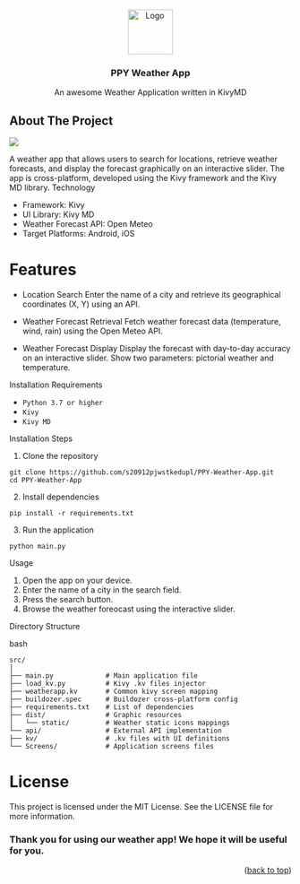 <!-- Improved compatibility of back to top link: See: https://github.com/othneildrew/Best-README-Template/pull/73 -->
<a name="readme-top"></a>
<!--
*** Thanks for checking out the Best-README-Template. If you have a suggestion
*** that would make this better, please fork the repo and create a pull request
*** or simply open an issue with the tag "enhancement".
*** Don't forget to give the project a star!
*** Thanks again! Now go create something AMAZING! :D
-->



<!-- PROJECT LOGO -->
<br />
<div align="center">
  <a href="#">
    <img src="http://openweathermap.org/img/wn/09d@2x.png" alt="Logo" width="80" height="80">
  </a>

<h3 align="center">PPY Weather App</h3>

  <p align="center">
    An awesome Weather Application written in KivyMD
</div>



<!-- ABOUT THE PROJECT -->
## About The Project

![][product-screenshot]

A weather app that allows users to search for locations, retrieve weather forecasts, and display the forecast graphically on an interactive slider. The app is cross-platform, developed using the Kivy framework and the Kivy MD library.
Technology

* Framework: Kivy
* UI Library: Kivy MD
* Weather Forecast API: Open Meteo
* Target Platforms: Android, iOS

# Features

* Location Search
    Enter the name of a city and retrieve its geographical coordinates (X, Y) using an API.

* Weather Forecast Retrieval
    Fetch weather forecast data (temperature, wind, rain) using the Open Meteo API.

* Weather Forecast Display
    Display the forecast with day-to-day accuracy on an interactive slider.
    Show two parameters: pictorial weather and temperature.

Installation
Requirements

* `Python 3.7 or higher`
* `Kivy`
* `Kivy MD`

Installation Steps

1. Clone the repository
```
git clone https://github.com/s20912pjwstkedupl/PPY-Weather-App.git
cd PPY-Weather-App
```
2. Install dependencies
```
pip install -r requirements.txt
```
3. Run the application
```    
python main.py
```

Usage
1. Open the app on your device.
2. Enter the name of a city in the search field.
3. Press the search button.
4. Browse the weather foreocast using the interactive slider.

Directory Structure

bash
```
src/
│
├── main.py             # Main application file
├── load_kv.py          # Kivy .kv files injector
├── weatherapp.kv       # Common kivy screen mapping
├── buildozer.spec      # Buildozer cross-platform config
├── requirements.txt    # List of dependencies
├── dist/               # Graphic resources
│   └── static/         # Weather static icons mappings
└── api/                # External API implementation
├── kv/                 # .kv files with UI definitions
└── Screens/            # Application screens files
```

# License
This project is licensed under the MIT License. See the LICENSE file for more information.

### Thank you for using our weather app! We hope it will be useful for you.


<p align="right">(<a href="#readme-top">back to top</a>)</p>



<!-- MARKDOWN LINKS & IMAGES -->
<!-- https://www.markdownguide.org/basic-syntax/#reference-style-links -->
[contributors-shield]: https://img.shields.io/github/contributors/othneildrew/Best-README-Template.svg?style=for-the-badge
[contributors-url]: https://github.com/othneildrew/Best-README-Template/graphs/contributors
[forks-shield]: https://img.shields.io/github/forks/othneildrew/Best-README-Template.svg?style=for-the-badge
[forks-url]: https://github.com/othneildrew/Best-README-Template/network/members
[stars-shield]: https://img.shields.io/github/stars/othneildrew/Best-README-Template.svg?style=for-the-badge
[stars-url]: https://github.com/othneildrew/Best-README-Template/stargazers
[issues-shield]: https://img.shields.io/github/issues/othneildrew/Best-README-Template.svg?style=for-the-badge
[issues-url]: https://github.com/othneildrew/Best-README-Template/issues
[license-shield]: https://img.shields.io/github/license/othneildrew/Best-README-Template.svg?style=for-the-badge
[license-url]: https://github.com/othneildrew/Best-README-Template/blob/master/LICENSE.txt
[linkedin-shield]: https://img.shields.io/badge/-LinkedIn-black.svg?style=for-the-badge&logo=linkedin&colorB=555
[linkedin-url]: https://linkedin.com/in/othneildrew
[product-screenshot]: images/screenshot.png
[Next.js]: https://img.shields.io/badge/next.js-000000?style=for-the-badge&logo=nextdotjs&logoColor=white
[Next-url]: https://nextjs.org/
[React.js]: https://img.shields.io/badge/React-20232A?style=for-the-badge&logo=react&logoColor=61DAFB
[React-url]: https://reactjs.org/
[Vue.js]: https://img.shields.io/badge/Vue.js-35495E?style=for-the-badge&logo=vuedotjs&logoColor=4FC08D
[Vue-url]: https://vuejs.org/
[Angular.io]: https://img.shields.io/badge/Angular-DD0031?style=for-the-badge&logo=angular&logoColor=white
[Angular-url]: https://angular.io/
[Svelte.dev]: https://img.shields.io/badge/Svelte-4A4A55?style=for-the-badge&logo=svelte&logoColor=FF3E00
[Svelte-url]: https://svelte.dev/
[Laravel.com]: https://img.shields.io/badge/Laravel-FF2D20?style=for-the-badge&logo=laravel&logoColor=white
[Laravel-url]: https://laravel.com
[Bootstrap.com]: https://img.shields.io/badge/Bootstrap-563D7C?style=for-the-badge&logo=bootstrap&logoColor=white
[Bootstrap-url]: https://getbootstrap.com
[JQuery.com]: https://img.shields.io/badge/jQuery-0769AD?style=for-the-badge&logo=jquery&logoColor=white
[JQuery-url]: https://jquery.com 
